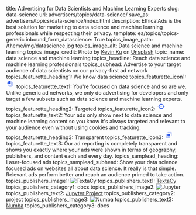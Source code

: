 title: Advertising for Data Scientists and Machine Learning Experts
slug: data-science
url: advertisers/topics/data-science/
save_as: advertisers/topics/data-science/index.html
description: EthicalAds is the best solution for marketing to data science and machine learning professionals while respecting their privacy.
template: ea/topics/topics-generic
inbound_form_datascience: True
topics_image_path: /theme/img/datascience.jpg
topics_image_alt: Data science and machine learning
topics_image_credit: Photo by <a href="https://unsplash.com/@ikukevk?utm_source=unsplash&utm_medium=referral&utm_content=creditCopyText">Kevin Ku</a> on <a href="https://unsplash.com/photos/w7ZyuGYNpRQ?utm_source=unsplash&utm_medium=referral&utm_content=creditCopyText">Unsplash</a>
topic_name: data science and machine learning
topics_headline: Reach data science and machine learning professionals
topics_subhead: Advertise to your target audience of data scientists on our privacy-first ad network
topics_featurette_heading1: We know data science
topics_featurette_icon1: <svg width="24" height="24" viewBox="0 0 24 24" xmlns="http://www.w3.org/2000/svg"><g fill="none" fill-rule="evenodd"><path d="M0 0h24v24H0z"></path><path d="M4.002 12.2L13 14V4.062A8.001 8.001 0 0112 20a8 8 0 01-7.998-7.8z" fill="#335EEA" opacity=".3"></path><path d="M3.06 10.012A8.001 8.001 0 0111 3v8.6l-7.94-1.588z" fill="#335EEA"></path></g></svg>
topics_featurette_text1: You're focused on data science and so are we. Unlike generic ad networks, we only do advertising for developers and only target a few subsets such as data science and machine learning experts.
topics_featurette_heading2: Targeted
topics_featurette_icon2: <svg width="24" height="24" viewBox="0 0 24 24" xmlns="http://www.w3.org/2000/svg"><g fill="none" fill-rule="evenodd"><path d="M0 0h24v24H0z"></path><path d="M19 11h2a1 1 0 010 2h-2a1 1 0 010-2zM3 11h2a1 1 0 010 2H3a1 1 0 010-2zm9-9a1 1 0 011 1v2a1 1 0 01-2 0V3a1 1 0 011-1zm0 16a1 1 0 011 1v2a1 1 0 01-2 0v-2a1 1 0 011-1z" fill="#335EEA" opacity=".3"></path><circle fill="#335EEA" opacity=".3" cx="12" cy="12" r="2"></circle><path d="M12 17a5 5 0 100-10 5 5 0 000 10zm0 2a7 7 0 110-14 7 7 0 010 14z" fill="#335EEA"></path></g></svg>
topics_featurette_text2: Your ads only show next to data science and machine learning content so you know it's always targeted and relevant to your audience even without using cookies and tracking.
topics_featurette_heading3: Transparent
topics_featurette_icon3: <svg width="24" height="24" viewBox="0 0 24 24" xmlns="http://www.w3.org/2000/svg"><g fill="none" fill-rule="evenodd"><path d="M0 0h24v24H0z"></path><path d="M6 9v6a3 3 0 003 3h6v.818C15 20.232 14.232 21 12.818 21H5.182C3.768 21 3 20.232 3 18.818v-7.636C3 9.768 3.768 9 5.182 9H6zm11 7v-6a3 3 0 00-3-3H8v-.818C8 4.768 8.768 4 10.182 4h7.636C19.232 4 20 4.768 20 6.182v7.636C20 15.232 19.232 16 17.818 16H17z" fill="#335EEA" opacity=".3"></path><path d="M9.273 9h4.454C14.552 9 15 9.448 15 10.273v4.454c0 .825-.448 1.273-1.273 1.273H9.273C8.448 16 8 15.552 8 14.727v-4.454C8 9.448 8.448 9 9.273 9z" fill="#335EEA"></path></g></svg>
topics_featurette_text3: Our ad reporting is completely transparent and shows you exactly where your ads were shown in terms of geography, publishers, and content each and every day.
topics_samplead_heading: Laser-focused ads
topics_samplead_subhead: Show your data science focused ads on websites all about data science. It really is that simple. Relevant ads perform better and reach an audience primed to take action.
topics_publishers_image1: <img src="/theme/img/topics-publishers/textacy.png" alt="TextaCy">
topics_publishers_text1: <a href="https://textacy.readthedocs.io">TextaCy</a>
topics_publishers_category1: docs
topics_publishers_image2: <img src="/theme/img/topics-publishers/jupyter.png" alt="Jupyter">
topics_publishers_text2: <a href="https://docs.jupyter.org/">Jupyter Project</a>
topics_publishers_category2: project
topics_publishers_image3: <img src="/theme/img/topics-publishers/numba.png" alt="Numba">
topics_publishers_text3: <a href="https://numba.readthedocs.io/">Numba</a>
topics_publishers_category3: docs
